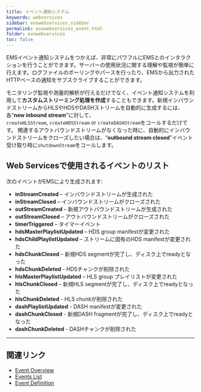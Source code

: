 ```yaml
---
title: イベント通知システム
keywords: webservices
sidebar: evowebservices_sidebar
permalink: evowebservices_event.html
folder: evowebservices
toc: false
---
```


EMSイベント通知システムをつかえば、非常にパワフルにEMSとのインタラクションを行うことができます。サーバーの使用状況に関する理解や監視が簡単に行えます。ログファイルのポーリングやパースを行ったり、EMSから出力されたHTTPベースの通知をサブスクライブすることができます。

モニタリング監視や測量的解析が行えるだけでなく、イベント通知システムを利用して**カスタムストリーミング処理を作成**することもできます。新規インバウンドストリームからHLSやHDSやDASHストリームを自動的に生成するには、各“**new inbound stream**”に対して、`createHLSStream`, `createHDSStream` or `createDASHStream`をコールするだけです。
関連するアウトバウンドストリームがなくなった時に、自動的にインバウンドストリームをクローズしたい場合は、“**outbound stream closed**”イベント受け取り時に`shutdownStream`をコールします。


## Web Servicesで使用されるイベントのリスト

次のイベントがEMSにより生成されます:

- **inStreamCreated** – インバウンドストリームが生成された
- **inStreamClosed** – インバウンドストリームがクローズされた
- **outStreamCreated** – 新規アウトバウンドストリームが生成された
- **outStreamClosed** – アウトバウンドストリームがクローズされた
- **timerTriggered** – タイマーイベント
- **hdsMasterPlaylistUpdated** – HDS group manifestが変更された
- **hdsChildPlaylistUpdated** – ストリームに固有のHDS manifestが変更された
- **hdsChunkClosed** – 新規HDS segmentが完了し、ディスク上でreadyとなった
- **hdsChunkDeleted** - HDSチャンクが削除された
- **hlsMasterPlaylistUpdated** – HLS group プレイリストが変更された
- **hlsChunkClosed** – 新規HLS segmentが完了し、ディスク上でreadyとなった
- **hlsChunkDeleted** - HLS chunkが削除された
- **dashPlaylistUpdated** - DASH manifestが変更された
- **dashChunkClosed** - 新規DASH fragmentが完了し、ディスク上でreadyとなった
- **dashChunkDeleted** - DASHチャンクが削除された

------

## 関連リンク

- [Event Overview](userguide_eventsoverview.html)
- [Events List](userguide_eventslist.html)
- [Event Definition](userguide_eventsdefinition.htmll)